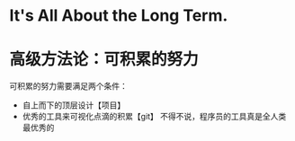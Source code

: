 # It's All About the Long Term.

# 高级方法论：可积累的努力
可积累的努力需要满足两个条件：
- 自上而下的顶层设计【项目】
- 优秀的工具来可视化点滴的积累【git】
不得不说，程序员的工具真是全人类最优秀的
